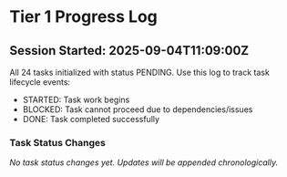 # Tier 1 Progress Log

## Session Started: 2025-09-04T11:09:00Z

All 24 tasks initialized with status PENDING. Use this log to track task lifecycle events:

- STARTED: Task work begins  
- BLOCKED: Task cannot proceed due to dependencies/issues
- DONE: Task completed successfully

### Task Status Changes

_No task status changes yet. Updates will be appended chronologically._